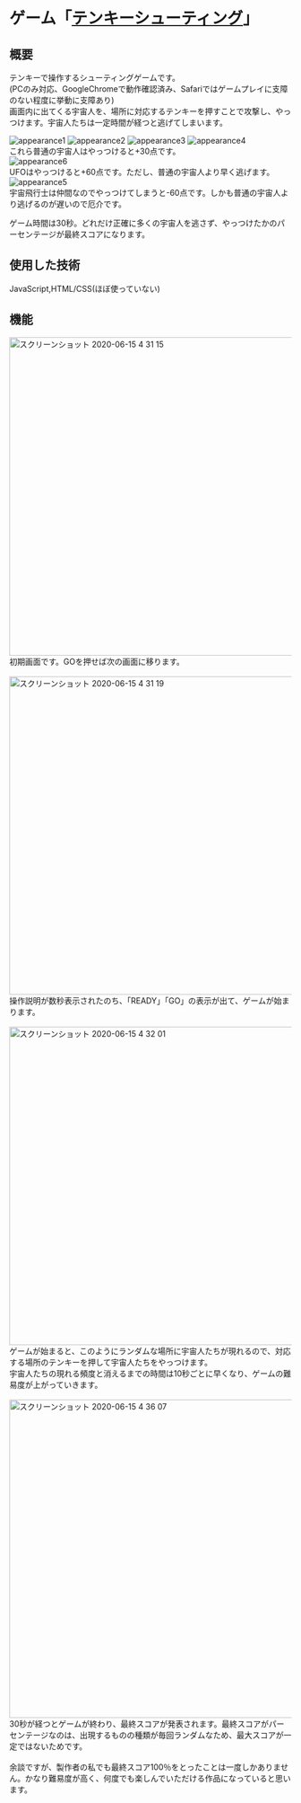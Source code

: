 # ゲーム「[テンキーシューティング](https://shooting.jeez.jp/)」
## 概要
テンキーで操作するシューティングゲームです。<br>
(PCのみ対応、GoogleChromeで動作確認済み、Safariではゲームプレイに支障のない程度に挙動に支障あり)<br>
画面内に出てくる宇宙人を、場所に対応するテンキーを押すことで攻撃し、やっつけます。宇宙人たちは一定時間が経つと逃げてしまいます。<br>

![appearance1](https://user-images.githubusercontent.com/52749338/84602117-050e5280-aec0-11ea-8b67-709e90dbd953.png)
![appearance2](https://user-images.githubusercontent.com/52749338/84602118-063f7f80-aec0-11ea-80d5-354d922dfaf3.png)
![appearance3](https://user-images.githubusercontent.com/52749338/84602119-06d81600-aec0-11ea-96db-c10dc93169d7.png)
![appearance4](https://user-images.githubusercontent.com/52749338/84602120-0770ac80-aec0-11ea-8b56-a61f857eba2c.png)<br>
これら普通の宇宙人はやっつけると+30点です。<br>
![appearance6](https://user-images.githubusercontent.com/52749338/84602122-08094300-aec0-11ea-9654-9b5a40ff6709.png)<br>
UFOはやっつけると+60点です。ただし、普通の宇宙人より早く逃げます。<br>
![appearance5](https://user-images.githubusercontent.com/52749338/84602121-0770ac80-aec0-11ea-9fbc-4bd3f089b353.png)<br>
宇宙飛行士は仲間なのでやっつけてしまうと-60点です。しかも普通の宇宙人より逃げるのが遅いので厄介です。<br>

ゲーム時間は30秒。どれだけ正確に多くの宇宙人を逃さず、やっつけたかのパーセンテージが最終スコアになります。<br>
## 使用した技術
JavaScript,HTML/CSS(ほぼ使っていない)<br>
## 機能
<img width="567" alt="スクリーンショット 2020-06-15 4 31 15" src="https://user-images.githubusercontent.com/52749338/84602287-2facdb00-aec1-11ea-806d-f3cd4104cff3.png"><br>
初期画面です。GOを押せば次の画面に移ります。<br><br>
<img width="567" alt="スクリーンショット 2020-06-15 4 31 19" src="https://user-images.githubusercontent.com/52749338/84602289-30457180-aec1-11ea-81b2-74d0d77d7569.png"><br>
操作説明が数秒表示されたのち、「READY」「GO」の表示が出て、ゲームが始まります。<br><br>
<img width="567" alt="スクリーンショット 2020-06-15 4 32 01" src="https://user-images.githubusercontent.com/52749338/84602291-320f3500-aec1-11ea-81d5-14b3c1c141c9.png"><br>
ゲームが始まると、このようにランダムな場所に宇宙人たちが現れるので、対応する場所のテンキーを押して宇宙人たちをやっつけます。<br>
宇宙人たちの現れる頻度と消えるまでの時間は10秒ごとに早くなり、ゲームの難易度が上がっていきます。<br><br>
<img width="567" alt="スクリーンショット 2020-06-15 4 36 07" src="https://user-images.githubusercontent.com/52749338/84602358-beb9f300-aec1-11ea-9290-b984b85b94c4.png"><br>
30秒が経つとゲームが終わり、最終スコアが発表されます。最終スコアがパーセンテージなのは、出現するものの種類が毎回ランダムなため、最大スコアが一定ではないためです。<br><br>
余談ですが、製作者の私でも最終スコア100％をとったことは一度しかありません。かなり難易度が高く、何度でも楽しんでいただける作品になっていると思います。
